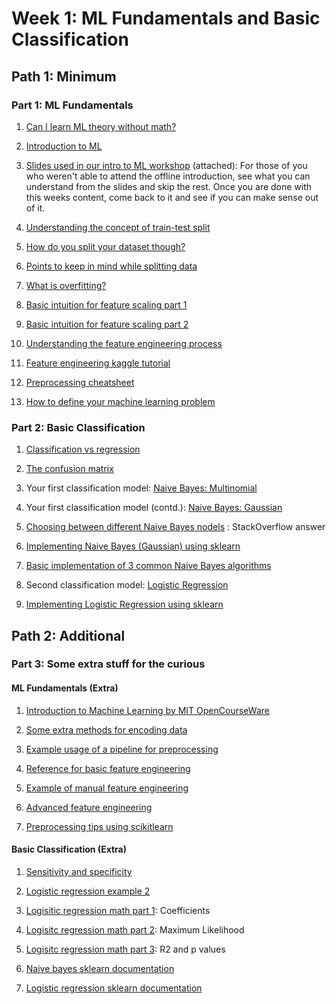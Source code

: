 # Week 1: ML Fundamentals and Basic Classification

## Path 1: Minimum

### Part 1: ML Fundamentals

1. [Can I learn ML theory without math?](https://machinelearningmastery.com/youre-wrong-machine-learning-not-hard/)

1. [Introduction to ML](https://www.youtube.com/watch?v=Gv9_4yMHFhI)

1. [Slides used in our intro to ML workshop](https://github.com/majimearun/crux-ml-workshop/blob/main/Week%201%20-%20Basic%20Classification/Intro%20to%20ML%20slides.pdf) (attached): For those of you who weren't able to attend the offline introduction, see what you can understand from the slides and skip the rest. Once you are done with this weeks content, come back to it and see if you can make sense out of it.

1. [Understanding the concept of train-test split](https://www.youtube.com/watch?v=_vdMKioCXqQ)

1. [How do you split your dataset though?](https://machinelearningmastery.com/train-test-split-for-evaluating-machine-learning-algorithms/)

1. [Points to keep in mind while splitting data](https://towardsdatascience.com/3-things-you-need-to-know-before-you-train-test-split-869dfabb7e50)

1. [What is overfitting?](https://machinelearningmastery.com/a-simple-intuition-for-overfitting/)

1. [Basic intuition for feature scaling part 1](https://www.geeksforgeeks.org/ml-feature-scaling-part-1/)

1. [Basic intuition for feature scaling part 2](https://www.geeksforgeeks.org/ml-feature-scaling-part-2/)

1. [Understanding the feature engineering process](https://machinelearningmastery.com/discover-feature-engineering-how-to-engineer-features-and-how-to-get-good-at-it/)

1. [Feature engineering kaggle tutorial](https://www.kaggle.com/learn/feature-engineering)

1. [Preprocessing cheatsheet](https://towardsdatascience.com/preprocessing-with-sklearn-a-complete-and-comprehensive-guide-670cb98fcfb9)

1. [How to define your machine learning problem](https://machinelearningmastery.com/how-to-define-your-machine-learning-problem/)

### Part 2: Basic Classification

1. [Classification vs regression](https://www.youtube.com/watch?v=TJveOYsK6MY)

1. [The confusion matrix](https://www.youtube.com/watch?v=Kdsp6soqA7o)

1. Your first classification model: [Naive Bayes: Multinomial](https://www.youtube.com/watch?v=O2L2Uv9pdDA&list=PLblh5JKOoLUICTaGLRoHQDuF_7q2GfuJF&index=45)

1. Your first classification model (contd.): [Naive Bayes: Gaussian](https://www.youtube.com/watch?v=H3EjCKtlVog)

1. [Choosing between different Naive Bayes nodels](https://stackoverflow.com/questions/48580762/difference-of-three-naive-bayes-classifiers) : StackOverflow answer

1. [Implementing Naive Bayes (Gaussian) using sklearn](https://www.datacamp.com/tutorial/naive-bayes-scikit-learn)

1. [Basic implementation of 3 common Naive Bayes algorithms](https://hub.packtpub.com/implementing-3-naive-bayes-classifiers-in-scikit-learn/#:~:text=The%20value%20can%20be%20the,by%20its%20mean%20and%20variance.)

1. Second classification model: [Logistic Regression](https://www.youtube.com/watch?v=yIYKR4sgzI8&list=PLblh5JKOoLUICTaGLRoHQDuF_7q2GfuJF&index=19)

1. [Implementing Logistic Regression using sklearn](https://www.datacamp.com/tutorial/understanding-logistic-regression-python)

## Path 2: Additional

### Part 3: Some extra stuff for the curious

#### ML Fundamentals (Extra)

1. [Introduction to Machine Learning by MIT OpenCourseWare](https://www.youtube.com/watch?v=h0e2HAPTGF4)

1. [Some extra methods for encoding data](https://www.youtube.com/watch?v=589nCGeWG1w&list=PLblh5JKOoLUICTaGLRoHQDuF_7q2GfuJF&index=52)

1. [Example usage of a pipeline for preprocessing](https://www.youtube.com/watch?v=irHhDMbw3xo&list=PL5-da3qGB5ICeMbQuqbbCOQWcS6OYBr5A&index=11)

1. [Reference for basic feature engineering](https://www.kaggle.com/code/prashant111/a-reference-guide-to-feature-engineering-methods/notebook#6.-Discretization-)

1. [Example of manual feature engineering](https://www.kaggle.com/code/willkoehrsen/introduction-to-manual-feature-engineering#Introduction:-Manual-Feature-Engineering)

1. [Advanced feature engineering](https://www.kaggle.com/code/seneralkan/advanced-feature-engineering#5.-Feature-Extraction)

1. [Preprocessing tips using scikitlearn](https://www.youtube.com/playlist?list=PL5-da3qGB5ID7YYAqireYEew2mWVvgmj6)

#### Basic Classification (Extra)

1. [Sensitivity and specificity](https://www.youtube.com/watch?v=vP06aMoz4v8)

1. [Logistic regression example 2](https://towardsdatascience.com/logistic-regression-using-python-sklearn-numpy-mnist-handwriting-recognition-matplotlib-a6b31e2b166a)

1. [Logisitic regression math part 1](https://www.youtube.com/watch?v=vN5cNN2-HWE&list=PLblh5JKOoLUICTaGLRoHQDuF_7q2GfuJF&index=20): Coefficients

1. [Logisitc regression math part 2](https://www.youtube.com/watch?v=BfKanl1aSG0&list=PLblh5JKOoLUICTaGLRoHQDuF_7q2GfuJF&index=21): Maximum Likelihood

1. [Logisitc regression math part 3](https://www.youtube.com/watch?v=xxFYro8QuXA&list=PLblh5JKOoLUICTaGLRoHQDuF_7q2GfuJF&index=22): R2 and p values

1. [Naive bayes sklearn documentation](https://scikit-learn.org/stable/modules/naive_bayes.html)

1. [Logistic regression sklearn documentation](https://scikit-learn.org/stable/modules/linear_model.html#logistic-regression)
